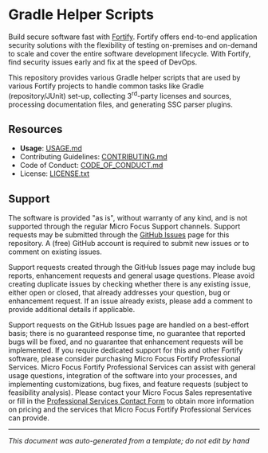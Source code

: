 # Gradle Helper Scripts 

Build secure software fast with [Fortify](https://www.microfocus.com/en-us/solutions/application-security). Fortify offers end-to-end application security solutions with the flexibility of testing on-premises and on-demand to scale and cover the entire software development lifecycle.  With Fortify, find security issues early and fix at the speed of DevOps. 

This repository provides various Gradle helper scripts that are used by various Fortify projects to handle common tasks like Gradle (repository/JUnit) set-up, collecting 3<sup>rd</sup>-party licenses and sources, processing documentation files, and generating SSC parser plugins.

## Resources

* **Usage**: [USAGE.md](USAGE.md)
* Contributing Guidelines: [CONTRIBUTING.md](CONTRIBUTING.md)
* Code of Conduct: [CODE_OF_CONDUCT.md](CODE_OF_CONDUCT.md)
* License: [LICENSE.txt](LICENSE.txt)

## Support

The software is provided "as is", without warranty of any kind, and is not supported through the regular Micro Focus Support channels. Support requests may be submitted through the [GitHub Issues](https://github.com/fortify/shared-gradle-helpers/issues) page for this repository. A (free) GitHub account is required to submit new issues or to comment on existing issues. 

Support requests created through the GitHub Issues page may include bug reports, enhancement requests and general usage questions. Please avoid creating duplicate issues by checking whether there is any existing issue, either open or closed, that already addresses your question, bug or enhancement request. If an issue already exists, please add a comment to provide additional details if applicable.

Support requests on the GitHub Issues page are handled on a best-effort basis; there is no guaranteed response time, no guarantee that reported bugs will be fixed, and no guarantee that enhancement requests will be implemented. If you require dedicated support for this and other Fortify software, please consider purchasing Micro Focus Fortify Professional Services. Micro Focus Fortify Professional Services can assist with general usage questions, integration of the software into your processes, and implementing customizations, bug fixes, and feature requests (subject to feasibility analysis). Please contact your Micro Focus Sales representative or fill in the [Professional Services Contact Form](https://www.microfocus.com/en-us/cyberres/contact/professional-services) to obtain more information on pricing and the services that Micro Focus Fortify Professional Services can provide.

---

*This document was auto-generated from a template; do not edit by hand*
